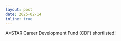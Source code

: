 ```yaml
---
layout: post
date: 2025-02-14
inline: true
---
```


A*STAR Career Development Fund (CDF) shortlisted!
